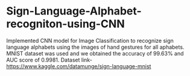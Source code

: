 # Sign-Language-Alphabet-recogniton-using-CNN
Implemented CNN model for Image Classification to recognize sign language alphabets using the images of hand gestures for all aphabets. MNIST dataset was used and we obtained the accuracy of 99.63% and AUC score of 0.9981.
Dataset link- https://www.kaggle.com/datamunge/sign-language-mnist
